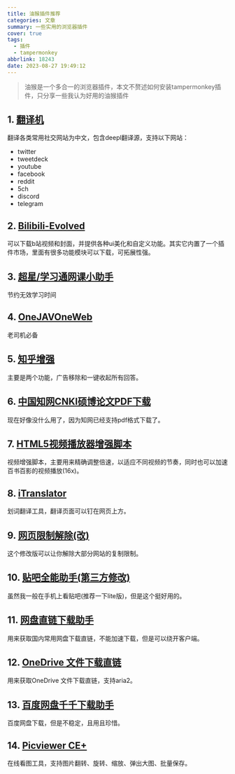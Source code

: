```yaml
---
title: 油猴插件推荐
categories: 文章
summary: 一些实用的浏览器插件
cover: true
tags:
  - 插件
  - tampermonkey
abbrlink: 18243
date: 2023-08-27 19:49:12
---
```

>油猴是一个多合一的浏览器插件，本文不赘述如何安装tampermonkey插件，只分享一些我认为好用的油猴插件
## 1. [翻译机](https://greasyfork.org/zh-CN/scripts/378277-%E7%BF%BB%E8%AF%91%E6%9C%BA)
翻译各类常用社交网站为中文，包含deepl翻译源，支持以下网站：
- twitter
- tweetdeck
- youtube
- facebook
- reddit
- 5ch
- discord
- telegram

## 2. [Bilibili-Evolved](https://github.com/the1812/Bilibili-Evolved)
可以下载b站视频和封面，并提供各种ui美化和自定义功能。其实它内置了一个插件市场，里面有很多功能模块可以下载，可拓展性强。
 
## 3. [超星/学习通网课小助手](https://greasyfork.org/zh-CN/scripts/437781)
节约无效学习时间

## 4. [OneJAVOneWeb](https://sleazyfork.org/zh-CN/scripts/428639)
老司机必备

## 5. [知乎增强](https://greasyfork.org/zh-CN/scripts/419081)
主要是两个功能，广告移除和一键收起所有回答。

## 6. [中国知网CNKI硕博论文PDF下载](https://greasyfork.org/zh-CN/scripts/389343)
现在好像没什么用了，因为知网已经支持pdf格式下载了。

## 7. [HTML5视频播放器增强脚本](https://greasyfork.org/zh-CN/scripts/381682)
视频增强脚本，主要用来精确调整倍速，以适应不同视频的节奏，同时也可以加速百书百影的视频播放(16x)。

## 8. [iTranslator](https://greasyfork.org/zh-CN/scripts/453186)
划词翻译工具，翻译页面可以钉在网页上方。

## 9. [网页限制解除(改)](https://greasyfork.org/zh-CN/scripts/28497)
这个修改版可以让你解除大部分网站的复制限制。

## 10. [贴吧全能助手(第三方修改)](https://openuserjs.org/scripts/shitianshiwa/%E8%B4%B4%E5%90%A7%E5%85%A8%E8%83%BD%E5%8A%A9%E6%89%8B(%E7%AC%AC%E4%B8%89%E6%96%B9%E4%BF%AE%E6%94%B9))
虽然我一般在手机上看贴吧(推荐一下lite版)，但是这个挺好用的。

## 11. [网盘直链下载助手](https://www.youxiaohou.com/install.html#%F0%9F%93%96-%E4%BD%BF%E7%94%A8%E6%95%99%E7%A8%8B)
用来获取国内常用网盘下载直链，不能加速下载，但是可以绕开客户端。

## 12. [OneDrive 文件下载直链](https://greasyfork.org/zh-CN/scripts/432415)
用来获取OneDrive 文件下载直链，支持aria2。

## 13. [百度网盘千千下载助手](https://greasyfork.org/zh-CN/scripts/463171)
百度网盘下载，但是不稳定，且用且珍惜。

## 14. [Picviewer CE+](https://greasyfork.org/zh-CN/scripts/24204)
在线看图工具，支持图片翻转、旋转、缩放、弹出大图、批量保存。
